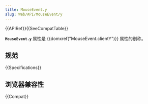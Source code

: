 ```yaml
---
title: MouseEvent.y
slug: Web/API/MouseEvent/y
---
```


{{APIRef}}{{SeeCompatTable}}

**`MouseEvent.y`** 属性是 {{domxref("MouseEvent.clientY")}} 属性的别称。

## 规范

{{Specifications}}

## 浏览器兼容性

{{Compat}}

